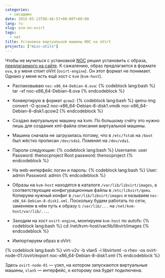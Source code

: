 ```yaml
---
categories:
  - сисадмин
date: 2015-05-13T08:48:57+00:00T+00:00
lang: ru
slug: ova-on-ovirt
tags:
  - net
title: Установка виртуальной машины NOC на oVirt
projects: ["misc-utils"]
---
```



Чтобы не мучиться с установкой [NOC](https://kb.nocproject.org) решил установить с образа, [предлагаемого на сайте](https://kb.nocproject.org/display/SITE/Downloads). К сажалению, образ предлагается в формате `ova`, а у меня стоит oVirt (`ovirt-engine`). Он этот формат не понимает. Однако у меня есть ещё хост с `kvm` (`kvm-host`).

<!--more-->

* Распаковываю `noc-x86_64-Debian-8.ova`:
{% codeblock lang:bash %}
tar -xf noc-x86_64-Debian-8.ova
{% endcodeblock %}

* Конвертирую в формат `qcow2`:
{% codeblock lang:bash %}
qemu-img convert -O qcow2 noc-x86_64-Debian-8-disk1.vmdk noc-x86_64-Debian-8-disk1.qcow2
{% endcodeblock %}

* Создаю виртуальную машину на kvm. По большому счёту это нужно лишь для создания xml-файла описания виртуальной машины.

* Машина сначала не загрузилась потому, что в `/etc/fstab` на `/boot` был жёстко прописан `/dev/sda1`. Поменял на `/dev/vda1`.

* Пароли следующие:
{% codeblock lang:bash %}
Username: user
Password: thenocproject
Root password: thenocproject
{% endcodeblock %}

* На web-интерфейс логин и пароль:
{% codeblock lang:bash %}
User: admin
Password: admin
{% endcodeblock %}

* Образы на `kvm-host` находятся в каталоге `/var/lib/libvirt/images`, а соответствующие конфигурационные файлы в `/etc/libvirt/qemu`. Копируем нужный конфиг в `/var/lib/libvirt/images` и называем `noc-x86_64-Debian-8-disk1.xml`. Поскольку будем работать по сети, заменяем в нём путь к образу с `/var/lib/...` на  `/net/kvm-host/var/lib/...`.

* Заходим на хост `ovirt-engine`, монтируем `kvm-host` по autofs:
{% codeblock lang:bash %}
cd /net/kvm-host/var/lib/libvirt/images
{% endcodeblock %}

* Импортируем образ в oVirt:

{% codeblock lang:bash %}
virt-v2v -b vlan5  -i libvirtxml -o rhev -os ovirt-node-01:/ovirt/export noc-x86_64-Debian-8-disk1.xml
{% endcodeblock %}

Здесь `ovirt-node-01` — узел, на котором запускаются виртуальные машины, `vlan5` — интерфейс, к которому она будет подключена.
